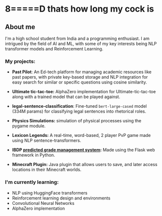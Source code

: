 # 8=====D thats how long my cock is
## About me 

I'm a high school student from India and a programming enthusiast. I am intrigued by the field of AI and ML, with some of my key interests being NLP transformer models and Reinforcement Learning.

### My projects:

  - **Past Pilot**: An Ed-tech platform for managing academic resources like past papers, with private key-based storage and NLP integration for easy search for similar or specific questions using cosine similarity.
  
  - **Ultimate tic-tac-toe:** AlphaZero implementation for Ultimate-tic-tac-toe along with a trained model that can be played against.

  - **legal-sentence-classification**: Fine-tuned `bert-large-cased` model (334M params) for classifying legal sentences into rhetorical roles.
  
  - **Physics Simulations:** simulation of physical processes using the pygame module.
  
  - **Lexicon Legends:** A real-time, word-based, 2 player PvP game made using NLP sentence-transformers.
   
  - **IBDP [predicted grade management system](https://predictedgradetest.pythonanywhere.com):** Made using the Flask web framework in Python.
  
  - **Minecraft Plugin:** Java plugin that allows users to save, and later access locations in their Minecraft worlds.

### I'm currently learning:
  - NLP using HuggingFace transformers
  - Reinforcement learning design and environments
  - Convolutional Neural Networks
  - AlphaZero implementation
